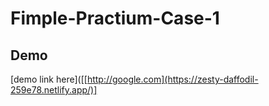 ﻿# Fimple-Practium-Case-1
 
 ## Demo 
 [demo link here]([[http://google.com](https://zesty-daffodil-259e78.netlify.app/)]
